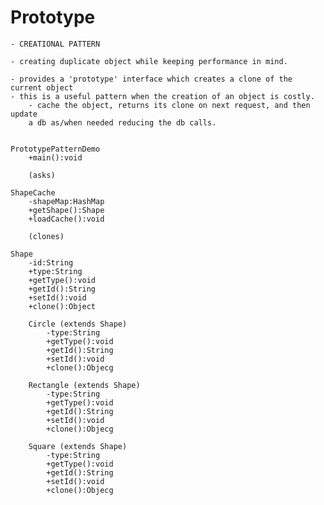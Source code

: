 # Prototype

    - CREATIONAL PATTERN
    
    - creating duplicate object while keeping performance in mind. 
    
    - provides a 'prototype' interface which creates a clone of the current object
    - this is a useful pattern when the creation of an object is costly. 
        - cache the object, returns its clone on next request, and then update
        a db as/when needed reducing the db calls. 
        
        
    PrototypePatternDemo
        +main():void
        
        (asks) 
        
    ShapeCache
        -shapeMap:HashMap
        +getShape():Shape
        +loadCache():void
        
        (clones)
        
    Shape
        -id:String
        +type:String
        +getType():void
        +getId():String
        +setId():void
        +clone():Object
        
        Circle (extends Shape)
            -type:String
            +getType():void
            +getId():String
            +setId():void
            +clone():Objecg
            
        Rectangle (extends Shape)
            -type:String
            +getType():void
            +getId():String
            +setId():void
            +clone():Objecg
            
        Square (extends Shape)
            -type:String
            +getType():void
            +getId():String
            +setId():void
            +clone():Objecg